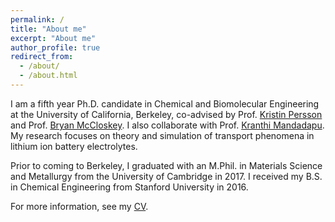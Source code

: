 ```yaml
---
permalink: /
title: "About me"
excerpt: "About me"
author_profile: true
redirect_from: 
  - /about/
  - /about.html
---
```


I am a fifth year Ph.D. candidate in Chemical and Biomolecular Engineering at the University of California, Berkeley, co-advised by Prof. [Kristin Persson](https://perssongroup.lbl.gov/) and Prof. [Bryan McCloskey](http://www.mccloskeylab.com/). I also collaborate with Prof. [Kranthi Mandadapu](http://www.cchem.berkeley.edu/kranthi/). My research focuses on theory and simulation of transport phenomena in lithium ion battery electrolytes.

Prior to coming to Berkeley, I graduated with an M.Phil. in Materials Science and Metallurgy from the University of Cambridge in 2017. I received my B.S.  in Chemical Engineering from Stanford University in 2016. 

For more information, see my [CV](files/KaraFong_CV.pdf). 

